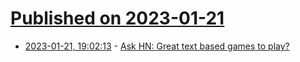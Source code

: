 # [Published on 2023-01-21](index.md)

* [2023-01-21, 19:02:13](https://news.ycombinator.com/item?id=34469154) - [Ask HN: Great text based games to play?](https://news.ycombinator.com/item?id=34469154)
